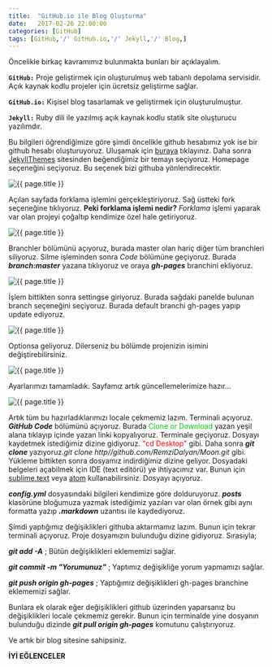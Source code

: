 ```yaml
---
title:  "GitHub.io ile Blog Oluşturma"
date:   2017-02-26 22:00:00
categories: [GitHub]
tags: [GitHub,'/' GitHub.io,'/' Jekyll,'/' Blog,]
---
```


Öncelikle birkaç kavramımız bulunmakta bunları bir açıklayalım.

**`GitHub:`** Proje geliştirmek için oluşturulmuş web tabanlı depolama servisidir. Açık kaynak kodlu projeler için ücretsiz geliştirme sağlar.

**`GitHub.io:`** Kişisel blog tasarlamak ve geliştirmek için oluşturulmuştur.

**`Jekyll:`** Ruby dili ile yazılmış açık kaynak kodlu statik site oluşturucu yazılımdır.

Bu bilgileri öğrendiğimize göre şimdi öncelikle github hesabımız yok ise bir github hesabı oluşturuyoruz. Uluşamak için [buraya][buraya] tıklayınız. Daha sonra [JekyllThemes][jekyll] sitesinden beğendiğimiz bir temayı seçiyoruz. Homepage seçeneğini seçiyoruz. Bu seçenek bizi githuba yönlendirecektir.

<img src="{{ site.url }}/img/blogolusturma/themes.jpg" alt="{{ page.title }}">

Açılan sayfada forklama işlemini gerçekleştiriyoruz. Sağ üstteki fork seçeneğine tıklıyoruz. **Peki forklama işlemi nedir?** _Forklama_ işlemi yaparak var olan projeyi çoğaltıp kendimize özel hale getiriyoruz.

<img src="{{ site.url }}/img/blogolusturma/fork.jpg" alt="{{ page.title }}">

Branchler bölümünü açıyoruz, burada master olan hariç diğer tüm branchleri siliyoruz. Silme işleminden sonra _Code_ bölümüne geçiyoruz. Burada **_branch:master_** yazana tıklıyoruz ve oraya **_gh-pages_** branchini ekliyoruz.

<img src="{{ site.url }}/img/blogolusturma/gh-pages.jpg" alt="{{ page.title }}">

İşlem bittikten sonra settingse giriyoruz. Burada sağdaki panelde bulunan branch seçeneğini seçiyoruz. Burada default branchi gh-pages yapıp update ediyoruz.

<img src="{{ site.url }}/img/blogolusturma/DEFAULT.jpg" alt="{{ page.title }}">

<i class="icon-cog"></i> Optionsa geliyoruz. Dilerseniz bu bölümde projenizin isimini değiştirebilirsiniz.

<img src="{{ site.url }}/img/blogolusturma/name.jpg" alt="{{ page.title }}">

Ayarlarımızı tamamladık. Sayfamız artık güncellemelerimize hazır...

<img src="{{ site.url }}/img/blogolusturma/http.jpg" alt="{{ page.title }}">

Artık tüm bu hazırladıklarımızı locale çekmemiz lazım. Terminali açıyoruz. **_GitHub Code_** bölümünü açıyoruz. Burada <font color="#00cc00">Clone or Download</font> yazan yeşil alana tıklayıp içinde yazan linki kopyalıyoruz. Terminale geçiyoruz. Dosyayı kaydetmek istediğimiz dizine gidiyoruz. <font color="red">"cd Desktop"</font> gibi. Daha sonra **_git clone <link>_** yazıyoruz._git clone http//github.com/RemziDalyan/Moon.git_ gibi. Yükleme bittikten sonra dosyamız indirdiğimiz dizine geliyor. Dosyadaki belgeleri açabilmek için IDE (text editörü) ye ihtiyacımız var. Bunun için [sublime.text][1] veya [atom][2] kullanabilirsiniz. Dosyayı açıyoruz.

***config.yml*** dosyasındaki bilgileri kendimize göre dolduruyoruz. ***posts*** klasörüne bloğumuza yazmak istediğimiz yazıları var olan örnek gibi aynı formatta yazıp ***.markdown*** uzantısı ile kaydediyoruz.

Şimdi yaptığımız değişiklikleri githuba aktarmamız lazım. Bunun için tekrar terminali açıyoruz. Proje dosyamızın bulunduğu dizine gidiyoruz. Sırasıyla;

***git add -A***                  ; Bütün değişiklikleri eklememizi sağlar.

***git commit -m "Yorumunuz"***   ; Yaptımız değişikliğe yorum yapmamızı sağlar.

***git push origin gh-pages***   ; Yaptığımız değişiklikleri gh-pages branchine eklememizi sağlar.

Bunlara ek olarak eğer değişiklikleri github üzerinden yaparsanız bu değişiklikleri locale çekmemiz gerekir. Bunun için terminalde yine dosyanın bulunduğu dizinde ***git pull origin gh-pages*** komutunu çalıştırıyoruz.

Ve artık bir blog sitesine sahipsiniz.

**İYİ EĞLENCELER**




[buraya]:      https://github.com
[jekyll]:      http://jekyllthemes.org/
[1]:           https://www.sublimetext.com/3
[2]:           https://atom.io/
